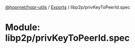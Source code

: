 [@hoprnet/hopr-utils](../README.md) / [Exports](../modules.md) / libp2p/privKeyToPeerId.spec

# Module: libp2p/privKeyToPeerId.spec
